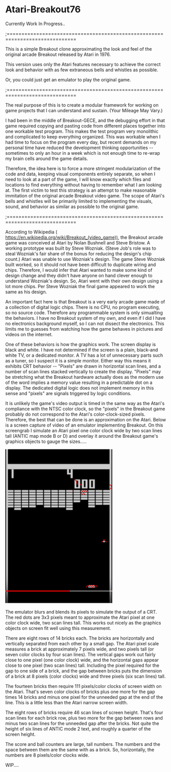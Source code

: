 # Atari-Breakout76
Currently Work In Progress..

;=============================================================================

This is a simple Breakout clone approximating the look and feel of the original arcade Breakout released by Atari in 1976.

This version uses only the Atari features necessary to achieve the correct look and behavior with as few extraneous bells and whistles as possible.

Or, you could just get an emulator to play the original game.

;=============================================================================

The real purpose of this is to create a modular framework for working on game projects that I can understand and sustain. (Your Mileage May Vary.)  

I had been in the middle of Breakout-GECE, and the debugging effort in that game required copying and pasting code from different places together into one workable test program.  This makes the test program very monolithic and complicated to keep everything organized.  This was workable when I had time to focus on the program every day, but recent demands on my personal time have reduced the development thinking opportunities -- sometimes to only an hour in a week which is not enough time to re-wrap  my brain cells around the game details.  

Therefore, the idea here is to force a more stringent modularization of the code and data, keeping visual components entirely separate, so when I need to look at a part of the game, I will know exactly which files and locations to find everything without having to remember what I am looking at.  The first victim to test this strategy is an attempt to make reasonable immitation of the original arcade Breakout video game. The  scope of Atari's bells and whistles will be primarily limited to implementing the visuals, sound, and behavior as similar as possible to the original game.

;=============================================================================

According to Wikipedia ( https://en.wikipedia.org/wiki/Breakout_(video_game)), the Breakout arcade game was conceived at Atari by Nolan Bushnell and Steve Bristow.  A working prototype was built by Steve Wozniak. (Steve Job's role was to steal Wozniak's fair share of the bonus for reducing the design's chip count.)  Atari was unable to use Wozniak's design.  The game Steve Wozniak built worked, so it should not have been difficult to duplicate wiring and chips.  Therefore, I would infer that Atari wanted to make some kind of design change and they didn't have anyone on hand clever enough to understand Wozniak's design. So, Atari went with their own design using a lot more chips.  Per Steve Wozniak the final game appeared to work the same as his design.

An important fact here is that Breakout is a very early arcade game made of a collection of digital logic chips.  There is no CPU, no program executing, so no source code.  Therefore any programmable system is only simualting the behaviors.  I have no Breakout system of my own, and even if I did I have no electronics background myself, so I can not dissect the electronics.  This limits me to guesses from watching how the game behaves in pictures and videos on the internet.

One of these behaviors is how the graphics work.  The screen display is black and white.  I have not determined if the screen is a plain, black-and white TV, or a dedicated monitor.  A TV has a lot of unnecessary parts such as a tuner, so I suspect it is a simple monitor.  Either way this means it exhibits CRT behavior -- "Pixels" are drawn in horizontal scan lines, and a number of scan lines stacked vertically to create the display.  "Pixels" may be stretching what the Breakout hardware actually does as the modern use of the word implies a memory value resulting in a predictable dot on a display. The dedicated digital logic does not implement memory in this sense and "pixels" are signals triggered by logic conditions.  

It is unlikely the game's video output is timed in the same way as the Atari's compliance with the NTSC color clock, so the "pixels" in the Breakout game probably do not correspond to the Atari's color-clock-sized pixels.  Therefore, the best that can be done is an approximation on the Atari.  Below is a screen capture of video of an emulator implementing Breakout.  On this screengrab I simulate an Atari pixel one color clock wide by two scan lines tall (ANTIC map mode B or D) and overlay it around the Breakout game's graphics objects to gauge the sizes.....

![Game Screen Pixels](breakout_bw_pixels.jpg?raw=true "Game Screen Pixels")

The emulator blurs and blends its pixels to simulate the output of a CRT.  The red dots are 3x3 pixels meant to approximate the Atari pixel at one color clock wide, two scan lines tall.  This works out nicely as the graphics objects on screen fit well using this measurement.

There are eight rows of 14 bricks each.  The bricks are horizontally and vertically separated from each other by a small gap.  The Atari pixel scale measures a brick at approximately 7 pixels wide, and two pixels tall (or seven color clocks by four scan lines).  The vertical gaps work out fairly close to one pixel (one color clock) wide, and the horizontal gaps appear close to one pixel (two scan lines) tall. Including the pixel required for the gap to one side of a brick, and the gap between bricks puts the dimension of a brick at 8 pixels (color clocks) wide and three pixels (six scan lines) tall.  

The fourteen bricks then require 111 pixels/color clocks of screen width on the Atari. That's seven color clocks of bricks plus one more for the gap times 14 bricks and minus one pixel for the unneeded gap at the end of the line.  This is a little less than the Atari narrow screen width. 

The eight rows of bricks require 46 scan lines of screen height.  That's four scan lines for each brick row, plus two more for the gap between rows and minus two scan lines for the unneeded gap after the bricks.  Not quite the height of six lines of ANTIC mode 2 text, and roughly a quarter of the screen height.

The score and ball counters are large, tall numbers.  The numbers and the space between them are the same with as a brick.  So, horizontally, the numbers are 8 pixels/color clocks wide.

WIP....

